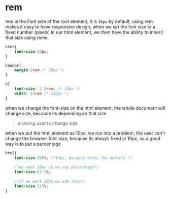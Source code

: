 # rem

rem is the Font size of the root element, it is `16px` by default, using rem makes it easy to have responsive design, when we set the font size to a fixed number (pixels) in our html element, we then have the ability to inherit that size using rems:

```css
html{
	font-size:10px;
}

header{
	margin:2rem /* 20px */
}

p{
	font-size: 2.5rem; /* 25px */
	width: 12rem /* 120px */
}
```

when we change the font-size on the html element, the whole document will change size, because its depending on that size

> allowing user to change size

when we put the html element as 10px, we run into a problem, the user can't change the browser font-size, because its always fixed at 10px, so a good way is to put a percentage

```css
html{
	font-size:100%; /*16px, because thats the default */
	
	/*we want 10px so we use percentage*/
	font-size:62.5%;
	
	/*if we want 20px we use this*/
	font-size:125%;
}
```
